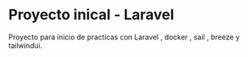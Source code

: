 
# Proyecto inical - Laravel

Proyecto para inicio de practicas con Laravel , docker , sail , breeze y tailwindui.
